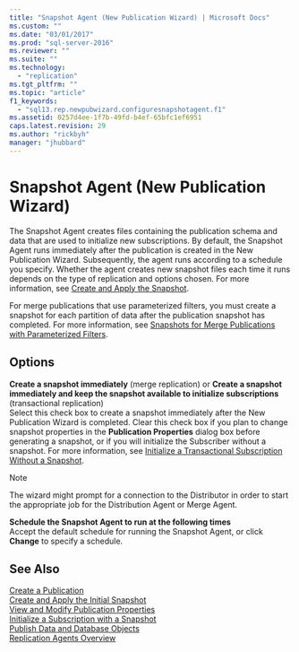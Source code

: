 ```yaml
---
title: "Snapshot Agent (New Publication Wizard) | Microsoft Docs"
ms.custom: ""
ms.date: "03/01/2017"
ms.prod: "sql-server-2016"
ms.reviewer: ""
ms.suite: ""
ms.technology: 
  - "replication"
ms.tgt_pltfrm: ""
ms.topic: "article"
f1_keywords: 
  - "sql13.rep.newpubwizard.configuresnapshotagent.f1"
ms.assetid: 0257d4ee-1f7b-49fd-b4ef-65bfc1ef6951
caps.latest.revision: 29
ms.author: "rickbyh"
manager: "jhubbard"
---
```

# Snapshot Agent (New Publication Wizard)
  The Snapshot Agent creates files containing the publication schema and data that are used to initialize new subscriptions. By default, the Snapshot Agent runs immediately after the publication is created in the New Publication Wizard. Subsequently, the agent runs according to a schedule you specify. Whether the agent creates new snapshot files each time it runs depends on the type of replication and options chosen. For more information, see [Create and Apply the Snapshot](../../relational-databases/replication/create-and-apply-the-snapshot.md).  
  
 For merge publications that use parameterized filters, you must create a snapshot for each partition of data after the publication snapshot has completed. For more information, see [Snapshots for Merge Publications with Parameterized Filters](../../relational-databases/replication/snapshots-for-merge-publications-with-parameterized-filters.md).  
  
## Options  
 **Create a snapshot immediately** (merge replication) or **Create a snapshot immediately and keep the snapshot available to initialize subscriptions** (transactional replication)  
 Select this check box to create a snapshot immediately after the New Publication Wizard is completed. Clear this check box if you plan to change snapshot properties in the **Publication Properties** dialog box before generating a snapshot, or if you will initialize the Subscriber without a snapshot. For more information, see [Initialize a Transactional Subscription Without a Snapshot](../../relational-databases/replication/initialize-a-transactional-subscription-without-a-snapshot.md).  
  
> [!NOTE]  
>  The wizard might prompt for a connection to the Distributor in order to start the appropriate job for the Distribution Agent or Merge Agent.  
  
 **Schedule the Snapshot Agent to run at the following times**  
 Accept the default schedule for running the Snapshot Agent, or click **Change** to specify a schedule.  
  
## See Also  
 [Create a Publication](../../relational-databases/replication/publish/create-a-publication.md)   
 [Create and Apply the Initial Snapshot](../../relational-databases/replication/create-and-apply-the-initial-snapshot.md)   
 [View and Modify Publication Properties](../../relational-databases/replication/publish/view-and-modify-publication-properties.md)   
 [Initialize a Subscription with a Snapshot](../../relational-databases/replication/initialize-a-subscription-with-a-snapshot.md)   
 [Publish Data and Database Objects](../../relational-databases/replication/publish/publish-data-and-database-objects.md)   
 [Replication Agents Overview](../../relational-databases/replication/agents/replication-agents-overview.md)  
  
  